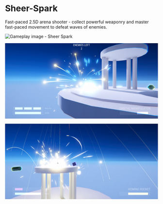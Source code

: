 # Sheer-Spark
Fast-paced 2.5D arena shooter - collect powerful weaponry and master fast-paced movement to defeat waves of enemies.

![Gameplay image - Sheer Spark](https://raw.githubusercontent.com/eric-zdw/Sheer-Spark/master/gif.gif)

![Gameplay image - Sheer Spark](https://raw.githubusercontent.com/eric-zdw/Sheer-Spark/master/screen1.png)

![Gameplay image - Sheer Spark](https://raw.githubusercontent.com/eric-zdw/Sheer-Spark/master/screen2.png)
